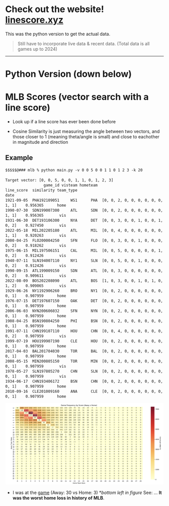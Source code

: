 # Check out the website! [linescore.xyz](https://linescore.xyz/)


This was the python version to get the actual data.
> Still have to incorporate live data & recent data. (Total data is all games up to 2024)


---
# Python Version (down below)


# MLB Scores (vector search with a line score)

* Look up if a line score has ever been done before

* Cosine Similarity is just measuring the angle between two vectors, and those closer to 1 (meaning theta/angle is small) and close to eachother in magnitude and direction

## Example
```
$$$$$@### mlb % python main.py -v 0 0 5 0 0 1 1 0 1 2 3 -k 20

Target vector: [0, 0, 5, 0, 0, 1, 1, 0, 1, 2, 3]
                 game_id visteam hometeam                         line_score  similarity team_type
date                                                                                              
1921-09-05  PHA192109051     WS1      PHA  [0, 0, 2, 0, 0, 0, 0, 0, 0, 1, 1]    0.956365      home
1990-07-30  SDN199007300     ATL      SDN  [0, 0, 2, 0, 0, 0, 0, 0, 0, 1, 1]    0.956365       vis
1931-06-30  DET193106300     NYA      DET  [0, 0, 3, 0, 0, 1, 0, 0, 1, 0, 2]    0.927450       vis
2022-05-18  MIL202205180     ATL      MIL  [0, 0, 4, 0, 0, 0, 0, 0, 0, 1, 1]    0.920263       vis
2000-04-25  FLO200004250     SFN      FLO  [0, 0, 3, 0, 0, 1, 0, 0, 0, 0, 2]    0.918262       vis
1975-06-15  MIL197506151     CAL      MIL  [0, 0, 5, 0, 0, 0, 0, 0, 1, 0, 2]    0.912426       vis
1940-07-11  SLN194007110     NY1      SLN  [0, 0, 5, 0, 0, 1, 0, 0, 0, 0, 2]    0.912426       vis
1990-09-15  ATL199009150     SDN      ATL  [0, 0, 3, 0, 0, 0, 0, 0, 0, 0, 2]    0.909611       vis
2022-08-09  BOS202208090     ATL      BOS  [1, 0, 3, 0, 0, 1, 0, 1, 0, 1, 2]    0.909065       vis
1929-06-26  NY1192906260     BRO      NY1  [0, 0, 2, 0, 0, 0, 0, 0, 0, 0, 1]    0.907959      home
1976-07-15  DET197607150     OAK      DET  [0, 0, 2, 0, 0, 0, 0, 0, 0, 0, 1]    0.907959      home
2006-06-03  NYN200606032     SFN      NYN  [0, 0, 2, 0, 0, 0, 0, 0, 0, 0, 1]    0.907959      home
1908-04-25  BSN190804250     PHI      BSN  [0, 0, 2, 0, 0, 0, 0, 0, 0, 0, 1]    0.907959      home
1991-07-11  CHN199107110     HOU      CHN  [0, 0, 4, 0, 0, 0, 0, 0, 0, 0, 2]    0.907959       vis
1999-07-19  HOU199907190     CLE      HOU  [0, 0, 2, 0, 0, 0, 0, 0, 0, 0, 1]    0.907959      home
2017-04-03  BAL201704030     TOR      BAL  [0, 0, 2, 0, 0, 0, 0, 0, 0, 0, 1]    0.907959      home
2008-05-15  MIN200805150     TOR      MIN  [0, 0, 2, 0, 0, 0, 0, 0, 0, 0, 1]    0.907959       vis
1978-05-27  SLN197805270     CHN      SLN  [0, 0, 2, 0, 0, 0, 0, 0, 0, 0, 1]    0.907959       vis
1934-06-17  CHN193406172     BSN      CHN  [0, 0, 2, 0, 0, 0, 0, 0, 0, 0, 1]    0.907959      home
2010-09-16  CLE201009160     ANA      CLE  [0, 0, 2, 0, 0, 0, 0, 0, 0, 0, 1]    0.907959      home
```


<img src="pics/heatmap.png" alt="Sentiment by Quarter" width="1000"/>

* I was at the [game](https://www.espn.com/mlb/game/_/gameId/270822201/rangers-orioles) (Away: 30 vs Home: 3) **bottom left in figure* See: 
... **It was the worst home loss in history of MLB**. 
